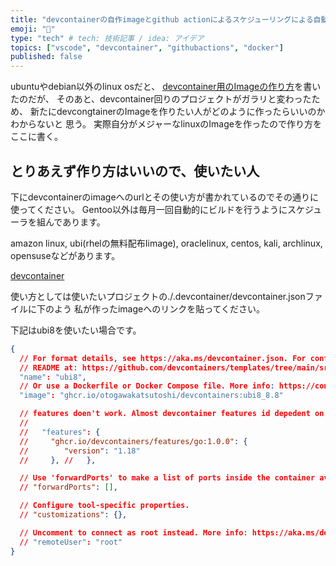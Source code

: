 ```yaml
---
title: "devcontainerの自作imageとgithub actionによるスケジューリングによる自動デプロイ"
emoji: "🐡"
type: "tech" # tech: 技術記事 / idea: アイデア
topics: ["vscode", "devcontainer", "githubactions", "docker"]
published: false
---
```


ubuntuやdebian以外のlinux osだと、
[devcontainer用のImageの作り方](https://zenn.dev/oto/articles/bde03c692bfd3d)を書いたのだが、
そのあと、devcontainer回りのプロジェクトがガラリと変わったため、
新たにdevcongtainerのImageを作りたい人がどのように作ったらいいのかわからないと
思う。
実際自分がメジャーなlinuxのImageを作ったので作り方をここに書く。

## とりあえず作り方はいいので、使いたい人

下にdevcontainerのimageへのurlとその使い方が書かれているのでその通りに使ってください。
Gentoo以外は毎月一回自動的にビルドを行うようにスケジューラを組んであります。

amazon linux, ubi(rhelの無料配布Iimage), oraclelinux, centos, kali, archlinux, opensuseなどがあります。

[devcontainer](https://github.com/otogawakatsutoshi/devcontainers)

使い方としては使いたいプロジェクトの./.devcontainer/devcontainer.jsonファイルに下のよう
私が作ったimageへのリンクを貼ってください。

下記はubi8を使いたい場合です。

```json:.devcontainer/devcontainer.json
{
  // For format details, see https://aka.ms/devcontainer.json. For config options, see the
  // README at: https://github.com/devcontainers/templates/tree/main/src/debian
  "name": "ubi8",
  // Or use a Dockerfile or Docker Compose file. More info: https://containers.dev/guide/dockerfile
  "image": "ghcr.io/otogawakatsutoshi/devcontainers:ubi8_8.8"

  // features doen't work. Almost devcontainer features id depedent on apt package.
  // 
  //   "features": {
  //     "ghcr.io/devcontainers/features/go:1.0.0": {
  //        "version": "1.18"
  //     }, //   },

  // Use 'forwardPorts' to make a list of ports inside the container available locally.
  // "forwardPorts": [],

  // Configure tool-specific properties.
  // "customizations": {},

  // Uncomment to connect as root instead. More info: https://aka.ms/dev-containers-non-root.
  // "remoteUser": "root"
}
```
